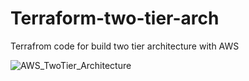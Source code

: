 # Terraform-two-tier-arch
Terrafrom code for build two tier architecture with AWS

![AWS_TwoTier_Architecture](https://github.com/gokul98raj/Terraform-two-tier-arch/assets/42057165/61113560-298f-431c-a2a6-2e7b6f995106)
